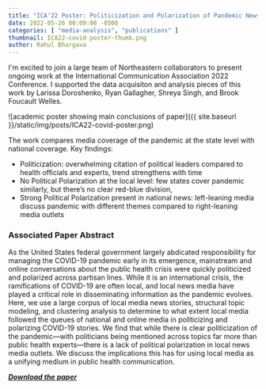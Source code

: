 ```yaml
---
title: "ICA'22 Poster: Politicization and Polarization of Pandemic News Coverage"
date: 2022-05-26 00:09:00 -0500
categories: [ "media-analysis", "publications" ]
thumbnail: ICA22-covid-poster-thumb.png
author: Rahul Bhargava
---
```


I'm excited to join a large team of Northeastern collaborators to present ongoing work at the International Communication Association 2022 Conference. I supported the data acquisiton and analysis pieces of this work by Larissa Doroshenko, Ryan Gallagher, Shreya Singh, and Brook Foucault Welles.

![academic poster showing main conclusions of paper]({{ site.baseurl }}/static/img/posts/ICA22-covid-poster.png)

The work compares media coverage of the pandemic at the state level with national coverage. Key findings:

 * Politicization: overwhelming citation of political leaders compared to health officials and experts, trend strengthens with time
 * No Political Polarization at the local level: few states cover pandemic similarly, but there’s no clear red-blue division,
 * Strong Political Polarization present in national news: left-leaning media discuss pandemic with different themes compared to right-leaning media outlets


### Associated Paper Abstract

As the United States federal government largely abdicated responsibility for managing the COVID-19 pandemic early in its emergence, mainstream and online conversations about the public health crisis were quickly politicized and polarized across partisan lines. While it is an international crisis, the ramifications of COVID-19 are often local, and local news media have played a critical role in disseminating information as the pandemic evolves. Here, we use a large corpus of local media news stories, structural topic modeling, and clustering analysis to determine to what extent local media followed the queues of national and online media in politicizing and polarizing COVID-19 stories. We find that while there is clear politicization of the pandemic—with politicians being mentioned across topics far more than public health experts—there is a lack of political polarization in local news media outlets. We discuss the implications this has for using local media as a unifying medium in public health communication.

***[Download the paper](https://doi.org/10.7910/DVN/PYQPEW)***
